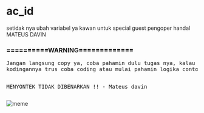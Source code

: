 # ac_id
setidak nya ubah variabel ya kawan untuk special guest pengoper handal MATEUS DAVIN

<h3>==========WARNING=============</h3>
<pre>
Jangan langsung copy ya, coba pahamin dulu tugas nya, kalau emang surrend, coba pahamin 
kodingannya trus coba coding atau mulai pahamin logika contohya

MENYONTEK TIDAK DIBENARKAN !! - Mateus davin
</pre>

![meme](https://user-images.githubusercontent.com/47131350/140002425-1d8845b5-d111-4ada-bec5-6af4bc71fec5.jpg)
